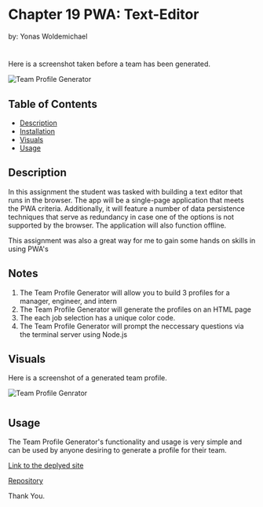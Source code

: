 # Chapter 19 PWA: Text-Editor

by: Yonas Woldemichael

# 

Here is a screenshot taken before a team has been generated.

![Team Profile Generator](./assets/image/tpg1.png)


## Table of Contents
- [Description](#description)
- [Installation](#installation)
- [Visuals](#visuals)
- [Usage](#usage)

## Description
In this assignment the student was tasked with building a text editor that runs in the browser. The app will be a single-page application that meets the PWA criteria. Additionally, it will feature a number of data persistence techniques that serve as redundancy in case one of the options is not supported by the browser. The application will also function offline.

This assignment was also a great way for me to gain some hands on skills in using PWA's

## Notes

1. The Team Profile Generator will allow you to build 3 profiles for a manager, engineer, and intern
2. The Team Profile Generator will generate the profiles on an HTML page
3. The each job selection has a unique color code.
4. The Team Profile Generator will prompt the neccessary questions via the terminal server using Node.js

## Visuals
Here is a screenshot of a generated team profile.

![Team Profile Genrator](./assets/image/tpg.png)
#

## Usage
The Team Profile Generator's functionality and usage is very simple and can be used by anyone desiring to generate a profile for their team.

[Link to the deplyed site](https://ybyonas1.github.io/team-profile-gen/)

[Repository](https://github.com/Ybyonas1/team-profile-gen)

Thank You.